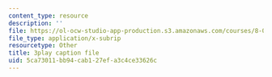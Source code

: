 ```yaml
---
content_type: resource
description: ''
file: https://ol-ocw-studio-app-production.s3.amazonaws.com/courses/8-05-quantum-physics-ii-fall-2013/5ca73011bb94cab127efa3c4ce33626c_BWM0RXg-uvI.srt
file_type: application/x-subrip
resourcetype: Other
title: 3play caption file
uid: 5ca73011-bb94-cab1-27ef-a3c4ce33626c
---
```

